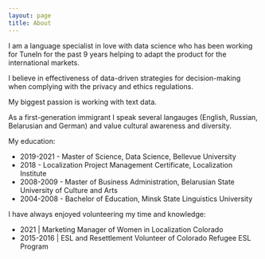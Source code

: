 ```yaml
---
layout: page
title: About
---
```


I am a language specialist in love with data science who has been working for TuneIn for the past 9 years helping to adapt the product for the international markets. 

I believe in effectiveness of data-driven strategies for decision-making when complying with the privacy and ethics regulations. 

My biggest passion is working with text data.

As a first-generation immigrant I speak several langauges (English, Russian, Belarusian and German) and value cultural awareness and diversity. 

My education:
- 2019-2021 - Master of Science, Data Science, Bellevue University
- 2018 - Localization Project Management Certificate, Localization Institute
- 2008-2009 - Master of Business Administration, Belarusian State University of Culture and Arts
- 2004-2008 - Bachelor of Education, Minsk State Linguistics University

I have always enjoyed volunteering my time and knowledge:

- 2021 | Marketing Manager of Women in Localization Colorado
- 2015-2016 | ESL and Resettlement Volunteer of Colorado Refugee ESL Program
